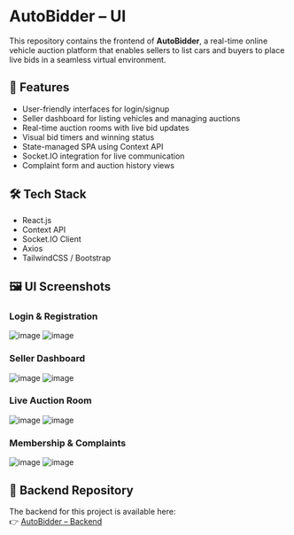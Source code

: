 # AutoBidder – UI

This repository contains the frontend of **AutoBidder**, a real-time online vehicle auction platform that enables sellers to list cars and buyers to place live bids in a seamless virtual environment.

## 🌟 Features
- User-friendly interfaces for login/signup
- Seller dashboard for listing vehicles and managing auctions
- Real-time auction rooms with live bid updates
- Visual bid timers and winning status
- State-managed SPA using Context API
- Socket.IO integration for live communication
- Complaint form and auction history views

## 🛠️ Tech Stack
- React.js
- Context API
- Socket.IO Client
- Axios
- TailwindCSS / Bootstrap

## 🖼️ UI Screenshots
### Login & Registration
![image](https://github.com/user-attachments/assets/8b42a580-6f76-4420-bd57-f84d163b135e)
![image](https://github.com/user-attachments/assets/a9ace3f7-dc76-4aa0-9e64-bd52f828da72)

### Seller Dashboard
![image](https://github.com/user-attachments/assets/025e03a8-aaaf-4865-9908-f0dc1a4151c2)
![image](https://github.com/user-attachments/assets/983abac6-1a52-4686-852a-f67cff1d5b05)

### Live Auction Room
![image](https://github.com/user-attachments/assets/53d2aa4e-f028-4175-84db-2183a9284607)
![image](https://github.com/user-attachments/assets/d1b769ea-05e2-4fe7-8a79-502ee9f6af72)

### Membership & Complaints
![image](https://github.com/user-attachments/assets/3c7b092e-3689-49a0-8a8a-7bd081f6c4ea)
![image](https://github.com/user-attachments/assets/16df729b-1907-4954-83d3-3e990a3a35cb)

## 🔗 Backend Repository
The backend for this project is available here:  
👉 [AutoBidder – Backend](https://github.com/M-Talha-Jabbar/AutoBidder-Backend)
